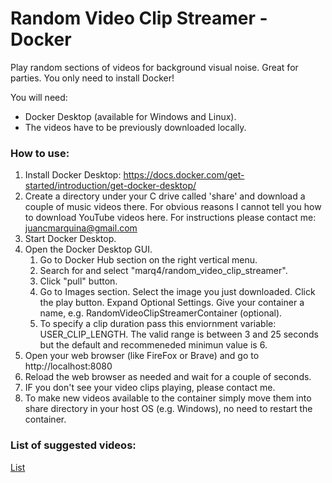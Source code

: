 # Random Video Clip Streamer - Docker
Play random sections of videos for background visual noise. Great for parties. You only need to install Docker! 

You will need:
* Docker Desktop (available for Windows and Linux).
* The videos have to be previously downloaded locally.

### How to use: ###
1. Install Docker Desktop: https://docs.docker.com/get-started/introduction/get-docker-desktop/ 
2. Create a directory under your C drive called 'share' and download a couple of music videos there. For obvious reasons I cannot tell you how to download YouTube videos here. For instructions please contact me: juancmarquina@gmail.com 
3. Start Docker Desktop. 
4. Open the Docker Desktop GUI.
   1. Go to Docker Hub section on the right vertical menu.
   2. Search for and select "marq4/random_video_clip_streamer".
   3. Click "pull" button.
   4. Go to Images section. Select the image you just downloaded. Click the play button. Expand Optional Settings. Give your container a name, e.g. RandomVideoClipStreamerContainer (optional). 
   5. To specify a clip duration pass this enviornment variable: USER_CLIP_LENGTH. The valid range is between 3 and 25 seconds but the default and recommeneded minimun value is 6.
6. Open your web browser (like FireFox or Brave) and go to http://localhost:8080
7. Reload the web browser as needed and wait for a couple of seconds.
8. IF you don't see your video clips playing, please contact me.
9. To make new videos available to the container simply move them into share directory in your host OS (e.g. Windows), no need to restart the container. 

### List of suggested videos: ###
[List](https://github.com/marq4/Random-Video-Clip-Generator/blob/main/List.md "List")
